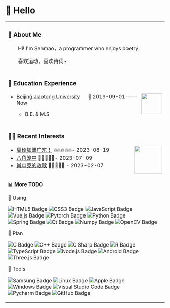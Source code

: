 #  🙋 Hello

<table>
<tr><td>

<!-- About me 关于我 -->
### 🤺 About Me


<p>&emsp;&emsp;Hi! I'm Senmao，a programmer who enjoys poetry.</p>
<p>&emsp;&emsp;喜欢运动，喜欢诗词~</p>


</td></tr>

<tr><td>
  
### 🏢 Education Experience

<img align="right" width="66" src="https://imgb4.photophoto.cn/20091230/shiliangbeijingjiaotongdaxuexiaohuix2tupian-10933397_3.jpg" />

- [Beijing Jiaotong University](https://www.tuhuimap.com/) &emsp; 📌 2019-09-01 —— Now
  
  - B.E. & M.S

</td></tr>
<tr><td>

### 🤾‍♂️ Recent Interests

<img align="right" width="88" src="https://cdn.jsdelivr.net/gh/sun0225SUN/sun0225SUN/assets/images/artist.png" />

<!-- START_SECTION:douban -->
* <a href='https://www.sohu.com/a/713107066_121747516/' target='_blank'>周琦加盟广东！</a> 🔥🔥🔥🔥🔥- 2023-08-19
* <a href='https://movie.douban.com/subject/35765480/' target='_blank'>八角笼中</a> 🌟🌟🌟🌟🌟- 2023-07-09
* <a href='http://movie.douban.com/subject/1292052/' target='_blank'>肖申克的救赎</a> 🌟🌟🌟🌟🌟 - 2023-02-07
<!-- END_SECTION:douban -->

</td></tr>


<tr><td>

📊 **More TODO** 


💪 Using

![HTML5 Badge](https://img.shields.io/badge/HTML5-E34F26?logo=html5&logoColor=fff&style=flat)
![CSS3 Badge](https://img.shields.io/badge/CSS3-1572B6?logo=css3&logoColor=fff&style=flat)
![JavaScript Badge](https://img.shields.io/badge/JavaScript-F7DF1E?logo=javascript&logoColor=000&style=flat)
![Vue.js Badge](https://img.shields.io/badge/Vue.js-4FC08D?logo=vuedotjs&logoColor=fff&style=flat)
![Pytorch Badge](https://img.shields.io/badge/Pytorch-EE4C2C?logo=pytorch&logoColor=000&style=flat)
![Python Badge](https://img.shields.io/badge/Python-3776AB?logo=python&logoColor=fff&style=flat)
![Spring Badge](https://img.shields.io/badge/Spring-6DB33F?logo=spring&logoColor=fff&style=flat)
![Qt Badge](https://img.shields.io/badge/Qt-41CD52?logo=qt&logoColor=fff&style=flat)
![Numpy Badge](https://img.shields.io/badge/Numpy-013243?logo=numpy&logoColor=fff&style=flat)
![OpenCV Badge](https://img.shields.io/badge/OpenCV-5C3EE8?logo=opencv&logoColor=fff&style=flat)

🧠 Plan

![C Badge](https://img.shields.io/badge/C-A8B9CC?logo=c&logoColor=fff&style=flat)
![C++ Badge](https://img.shields.io/badge/C%2B%2B-00599C?logo=cplusplus&logoColor=fff&style=flat)
![C Sharp Badge](https://img.shields.io/badge/C%20Sharp-239120?logo=csharp&logoColor=fff&style=flat)
![R Badge](https://img.shields.io/badge/R-276DC3?logo=r&logoColor=fff&style=flat)
![TypeScript Badge](https://img.shields.io/badge/TypeScript-3178C6?logo=typescript&logoColor=fff&style=flat)
![Node.js Badge](https://img.shields.io/badge/Node.js-393?logo=nodedotjs&logoColor=fff&style=flat)
![Android Badge](https://img.shields.io/badge/Android-3DDC84?logo=android&logoColor=fff&style=flat)
![Three.js Badge](https://img.shields.io/badge/Three.js-092E20?logo=threedotjs&logoColor=fff&style=flat)

🧰 Tools

![Samsung Badge](https://img.shields.io/badge/Samsung-1428A0?logo=smashingmagazine&logoColor=fff&style=flat)
![Linux Badge](https://img.shields.io/badge/Linux-FCC624?logo=linux&logoColor=000&style=flat)
![Apple Badge](https://img.shields.io/badge/Apple-000000?logo=apple&logoColor=fff&style=flat)
![Windows Badge](https://img.shields.io/badge/Windows-0078D6?logo=windows&logoColor=fff&style=flat)
![Visual Studio Code Badge](https://img.shields.io/badge/Visual%20Studio%20Code-007ACC?logo=visualstudiocode&logoColor=fff&style=flat)
![Pycharm Badge](https://img.shields.io/badge/Pycharm-1428?logo=pycharm&logoColor=fff&style=flat)
![GitHub Badge](https://img.shields.io/badge/GitHub-181717?logo=github&logoColor=fff&style=flat)
</td></tr>
</table>

<div align="center" >




